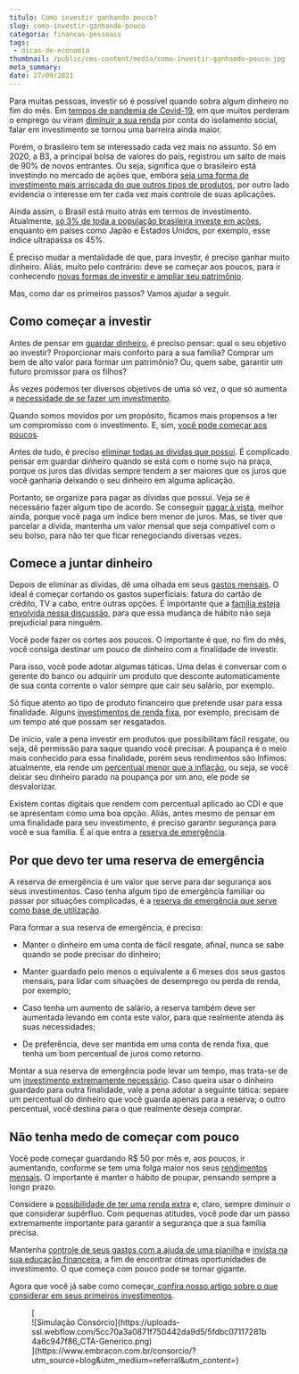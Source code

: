 ```yaml
---
titulo: Como investir ganhando pouco?
slug: como-investir-ganhando-pouco
categoria: financas-pessoais
tags:
 - dicas-de-economia
thumbnail: /public/cms-content/media/como-investir-ganhando-pouco.jpg
meta_summary: 
date: 27/09/2021
---
```

Para muitas pessoas, investir só é possível quando sobra algum dinheiro no fim do mês. Em [tempos de pandemia de Covid-19](https://www.embracon.com.br/blog/entenda-a-importancia-do-planejamento-financeiro-em-tempos-de-pandemia), em que muitos perderam o emprego ou viram [diminuir a sua renda](https://www.embracon.com.br/blog/perda-de-renda-como-lidar) por conta do isolamento social, falar em investimento se tornou uma barreira ainda maior.

Porém, o brasileiro tem se interessado cada vez mais no assunto. Só em 2020, a B3, a principal bolsa de valores do país, registrou um salto de mais de 90% de novos entrantes. Ou seja, significa que o brasileiro está investindo no mercado de ações que, embora [seja uma forma de investimento mais arriscada do que outros tipos de produtos](https://www.embracon.com.br/blog/investimentos-alto-risco-vale-a-pena), por outro lado evidencia o interesse em ter cada vez mais controle de suas aplicações.

Ainda assim, o Brasil está muito atrás em termos de investimento. Atualmente, [só 3% de toda a população brasileira investe em ações](https://valorinveste.globo.com/mercados/renda-variavel/bolsas-e-indices/noticia/2021/01/15/apenas-3percent-dos-brasileiros-investiram-em-acoes-em-2020-e-media-aplicada-caiu-31percent.ghtml), enquanto em países como Japão e Estados Unidos, por exemplo, esse índice ultrapassa os 45%.

É preciso mudar a mentalidade de que, para investir, é preciso ganhar muito dinheiro. Aliás, muito pelo contrário: deve se começar aos poucos, para ir conhecendo [novas formas de investir e ampliar seu patrimônio](https://www.embracon.com.br/blog/e-possivel-aumentar-o-patrimonio-saiba-aqui).

Mas, como dar os primeiros passos? Vamos ajudar a seguir.

Como começar a investir 
------------------------

Antes de pensar em [guardar dinheiro](https://www.embracon.com.br/blog/guardar-poupar-ou-investir-qual-a-diferenca-entre-os-termos), é preciso pensar: qual o seu objetivo ao investir? Proporcionar mais conforto para a sua família? Comprar um bem de alto valor para formar um patrimônio? Ou, quem sabe, garantir um futuro promissor para os filhos?

Às vezes podemos ter diversos objetivos de uma só vez, o que só aumenta a [necessidade de se fazer um investimento](https://www.embracon.com.br/blog/8-motivos-que-comprovam-que-consorcio-e-investimento).

Quando somos movidos por um propósito, ficamos mais propensos a ter um compromisso com o investimento. E, sim, [você pode começar aos poucos](https://www.embracon.com.br/blog/qual-o-melhor-investimento-para-r-50-r-500-ou-r-5000).

Antes de tudo, é preciso [eliminar todas as dívidas que possui](https://www.embracon.com.br/blog/saiba-o-que-fazer-para-limpar-o-nome). É complicado pensar em guardar dinheiro quando se está com o nome sujo na praça, porque os juros das dívidas sempre tendem a ser maiores que os juros que você ganharia deixando o seu dinheiro em alguma aplicação.

Portanto, se organize para pagar as dívidas que possui. Veja se é necessário fazer algum tipo de acordo. Se conseguir [pagar à vista](https://www.embracon.com.br/blog/saiba-quais-sao-os-pontos-positivos-e-negativos-de-pagar-a-vista-e-parcelado), melhor ainda, porque você paga um índice bem menor de juros. Mas, se tiver que parcelar a dívida, mantenha um valor mensal que seja compatível com o seu bolso, para não ter que ficar renegociando diversas vezes.

Comece a juntar dinheiro 
-------------------------

Depois de eliminar as dívidas, dê uma olhada em seus [gastos mensais](https://www.embracon.com.br/blog/como-identificar-e-eliminar-gastos-desnecessarios). O ideal é começar cortando os gastos superficiais: fatura do cartão de crédito, TV a cabo, entre outras opções. É importante que a [família esteja envolvida nessa discussão](https://www.embracon.com.br/blog/envolva-seus-filhos-nas-financas-da-familia), para que essa mudança de hábito não seja prejudicial para ninguém.

Você pode fazer os cortes aos poucos. O importante é que, no fim do mês, você consiga destinar um pouco de dinheiro com a finalidade de investir.

Para isso, você pode adotar algumas táticas. Uma delas é conversar com o gerente do banco ou adquirir um produto que desconte automaticamente de sua conta corrente o valor sempre que cair seu salário, por exemplo.

Só fique atento ao tipo de produto financeiro que pretende usar para essa finalidade. Alguns [investimentos de renda fixa](https://www.embracon.com.br/blog/vale-a-pena-guardar-dinheiro-na-poupanca), por exemplo, precisam de um tempo até que possam ser resgatados.

De início, vale a pena investir em produtos que possibilitam fácil resgate, ou seja, dê permissão para saque quando você precisar. A poupança é o meio mais conhecido para essa finalidade, porém seus rendimentos são ínfimos: atualmente, ela rende um [percentual menor que a inflação](https://www.embracon.com.br/blog/entenda-a-importancia-da-taxa-selic-e-da-inflacao), ou seja, se você deixar seu dinheiro parado na poupança por um ano, ele pode se desvalorizar.

Existem contas digitais que rendem com percentual aplicado ao CDI e que se apresentam como uma boa opção. Aliás, antes mesmo de pensar em uma finalidade para seu investimento, é preciso garantir segurança para você e sua família. É aí que entra a [reserva de emergência](https://www.embracon.com.br/blog/por-que-e-importante-ter-uma-reserva-de-emergencia).

Por que devo ter uma reserva de emergência 
-------------------------------------------

A reserva de emergência é um valor que serve para dar segurança aos seus investimentos. Caso tenha algum tipo de emergência familiar ou passar por situações complicadas, é a [reserva de emergência que serve como base de utilização](https://www.embracon.com.br/blog/como-fazer-uma-reserva-de-emergencia).

Para formar a sua reserva de emergência, é preciso:

- Manter o dinheiro em uma conta de fácil resgate, afinal, nunca se sabe quando se pode precisar do dinheiro;
- Manter guardado pelo menos o equivalente a 6 meses dos seus gastos mensais, para lidar com situações de desemprego ou perda de renda, por exemplo;
- Caso tenha um aumento de salário, a reserva também deve ser aumentada levando em conta este valor, para que realmente atenda às suas necessidades;

- De preferência, deve ser mantida em uma conta de renda fixa, que tenha um bom percentual de juros como retorno.

Montar a sua reserva de emergência pode levar um tempo, mas trata-se de um [investimento extremamente necessário](https://www.embracon.com.br/blog/entenda-como-comecar-a-investir-mesmo-com-pouco-dinheiro). Caso queira usar o dinheiro guardado para outra finalidade, vale a pena adotar a seguinte tática: separe um percentual do dinheiro que você guarda apenas para a reserva; o outro percentual, você destina para o que realmente deseja comprar.

Não tenha medo de começar com pouco 
------------------------------------

Você pode começar guardando R$ 50 por mês e, aos poucos, ir aumentando, conforme se tem uma folga maior nos seus [rendimentos mensais](https://www.embracon.com.br/blog/quanto-da-minha-renda-posso-investir). O importante é manter o hábito de poupar, pensando sempre a longo prazo.

Considere a [possibilidade de ter uma renda extra](https://www.embracon.com.br/blog/7-dicas-de-como-conseguir-uma-renda-extra) e, claro, sempre diminuir o que considerar supérfluo. Com pequenas atitudes, você pode dar um passo extremamente importante para garantir a segurança que a sua família precisa.

Mantenha [controle de seus gastos com a ajuda de uma planilha](https://www.embracon.com.br/blog/como-criar-uma-planilha-de-planejamento-financeiro) e [invista na sua educação financeira](https://www.embracon.com.br/blog/como-ensinar-educacao-financeira-aos-filhos), a fim de encontrar ótimas oportunidades de investimento. O que começa com pouco pode se tornar gigante.

Agora que você já sabe como começar,[ confira nosso artigo sobre o que considerar em seus primeiros investimentos](https://www.embracon.com.br/blog/conheca-4-opcoes-para-quem-quer-comecar-a-investir).

<figure class="w-richtext-figure-type-image w-richtext-align-center">[<div>![Simulação Consórcio](https://uploads-ssl.webflow.com/5cc70a3a0871f750442da9d5/5fdbc07117281b4a6c947f86_CTA-Generico.png)</div>](https://www.embracon.com.br/consorcio/?utm_source=blog&utm_medium=referral&utm_content=)</figure>
